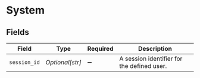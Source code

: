 # System


## Fields

| Field                                      | Type                                       | Required                                   | Description                                |
| ------------------------------------------ | ------------------------------------------ | ------------------------------------------ | ------------------------------------------ |
| `session_id`                               | *Optional[str]*                            | :heavy_minus_sign:                         | A session identifier for the defined user. |